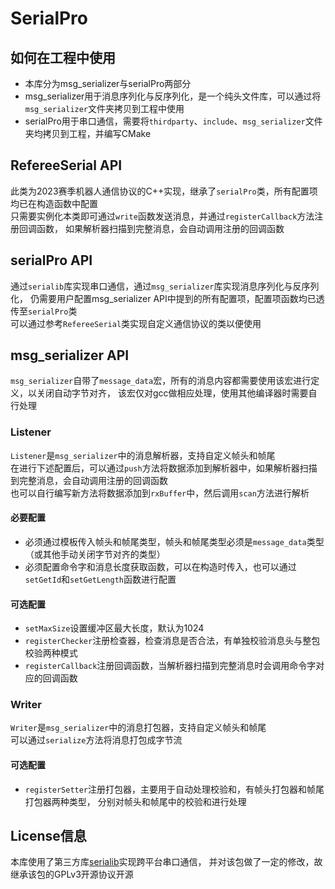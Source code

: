 # SerialPro
## 如何在工程中使用
* 本库分为msg_serializer与serialPro两部分
* msg_serializer用于消息序列化与反序列化，是一个纯头文件库，可以通过将`msg_serializer`文件夹拷贝到工程中使用
* serialPro用于串口通信，需要将`thirdparty`、`include`、`msg_serializer`文件夹均拷贝到工程，并编写CMake

## RefereeSerial API
此类为2023赛季机器人通信协议的C++实现，继承了`serialPro`类，所有配置项均已在构造函数中配置  
只需要实例化本类即可通过`write`函数发送消息，并通过`registerCallback`方法注册回调函数，
如果解析器扫描到完整消息，会自动调用注册的回调函数

## serialPro API
通过`serialib`库实现串口通信，通过`msg_serializer`库实现消息序列化与反序列化，
仍需要用户配置msg_serializer API中提到的所有配置项，配置项函数均已透传至`serialPro`类  
可以通过参考`RefereeSerial`类实现自定义通信协议的类以便使用

## msg_serializer API
`msg_serializer`自带了`message_data`宏，所有的消息内容都需要使用该宏进行定义，以关闭自动字节对齐，
该宏仅对gcc做相应处理，使用其他编译器时需要自行处理

### Listener
`Listener`是`msg_serializer`中的消息解析器，支持自定义帧头和帧尾  
在进行下述配置后，可以通过`push`方法将数据添加到解析器中，如果解析器扫描到完整消息，会自动调用注册的回调函数  
也可以自行编写新方法将数据添加到`rxBuffer`中，然后调用`scan`方法进行解析  
#### 必要配置
* 必须通过模板传入帧头和帧尾类型，帧头和帧尾类型必须是`message_data`类型（或其他手动关闭字节对齐的类型）
* 必须配置命令字和消息长度获取函数，可以在构造时传入，也可以通过`setGetId`和`setGetLength`函数进行配置
#### 可选配置
* `setMaxSize`设置缓冲区最大长度，默认为1024
* `registerChecker`注册检查器，检查消息是否合法，有单独校验消息头与整包校验两种模式
* `registerCallback`注册回调函数，当解析器扫描到完整消息时会调用命令字对应的回调函数

### Writer
`Writer`是`msg_serializer`中的消息打包器，支持自定义帧头和帧尾  
可以通过`serialize`方法将消息打包成字节流
#### 可选配置
* `registerSetter`注册打包器，主要用于自动处理校验和，有帧头打包器和帧尾打包器两种类型，
  分别对帧头和帧尾中的校验和进行处理

## License信息
本库使用了第三方库[serialib](https://github.com/imabot2/serialib)实现跨平台串口通信，
并对该包做了一定的修改，故继承该包的GPLv3开源协议开源
